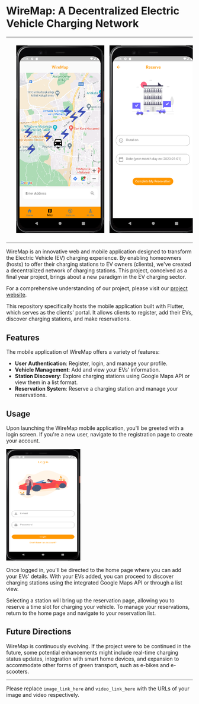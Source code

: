 # WireMap: A Decentralized Electric Vehicle Charging Network

<table>
  <tr>
    <td> <img src="https://github.com/boraoztekesin/Wire-Map/blob/master/Android%20Emulator%20-%20Pixel_4_API_30_5554%2016.06.2023%2013_03_09.png?raw=true" alt="WireMap Screenshot 1" style="width: 300px;  padding: 20px"/> </td>
    <td> <img src="https://github.com/boraoztekesin/Wire-Map/blob/master/Android%20Emulator%20-%20Pixel_4_API_30_5554%2016.06.2023%2013_04_01.png?raw=true" alt="WireMap Screenshot 2" style="width: 300px;  padding: 20px "/> </td>
  </tr>
</table>

WireMap is an innovative web and mobile application designed to transform the Electric Vehicle (EV) charging experience. By enabling homeowners (hosts) to offer their charging stations to EV owners (clients), we've created a decentralized network of charging stations. This project, conceived as a final year project, brings about a new paradigm in the EV charging sector.

For a comprehensive understanding of our project, please visit our [project website](https://wiremap-landing-8cnf.vercel.app/).

This repository specifically hosts the mobile application built with Flutter, which serves as the clients' portal. It allows clients to register, add their EVs, discover charging stations, and make reservations.

## Features

The mobile application of WireMap offers a variety of features:

- **User Authentication**: Register, login, and manage your profile.
- **Vehicle Management**: Add and view your EVs' information.
- **Station Discovery**: Explore charging stations using Google Maps API or view them in a list format.
- **Reservation System**: Reserve a charging station and manage your reservations.

## Usage


Upon launching the WireMap mobile application, you'll be greeted with a login screen. If you're a new user, navigate to the registration page to create your account.

<img src="https://github.com/boraoztekesin/Wire-Map/blob/master/Android%20Emulator%20-%20Pixel_4_API_30_5554%2016.06.2023%2012_59_41.png?raw=true" alt="WireMap Screenshot 3" width="200" height="300"/>

Once logged in, you'll be directed to the home page where you can add your EVs' details. With your EVs added, you can proceed to discover charging stations using the integrated Google Maps API or through a list view.

Selecting a station will bring up the reservation page, allowing you to reserve a time slot for charging your vehicle. To manage your reservations, return to the home page and navigate to your reservation list.

## Future Directions

WireMap is continuously evolving. If the project were to be continued in the future, some potential enhancements might include real-time charging status updates, integration with smart home devices, and expansion to accommodate other forms of green transport, such as e-bikes and e-scooters.

---

Please replace `image_link_here` and `video_link_here` with the URLs of your image and video respectively.

